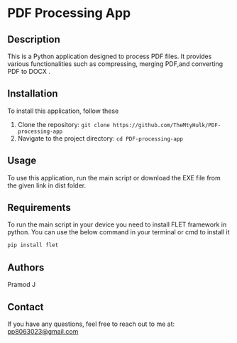 # PDF Processing App

## Description
This is a Python application designed to process PDF files. It provides various functionalities such as compressing, merging PDF,and converting PDF to DOCX .

## Installation
To install this application, follow these 

1. Clone the repository: `git clone https://github.com/TheMtyHulk/PDF-processing-app`
2. Navigate to the project directory: `cd PDF-processing-app`

## Usage
To use this application, run the main script or download the EXE file from the given link in dist folder. 

## Requirements
To run the main script in your device you need to install FLET framework in python.
You can use the below command in your terminal or cmd to install it 
```bash
pip install flet
```

## Authors 
Pramod J

## Contact
If you have any questions, feel free to reach out to me at:
pp8063023@gmail.com
